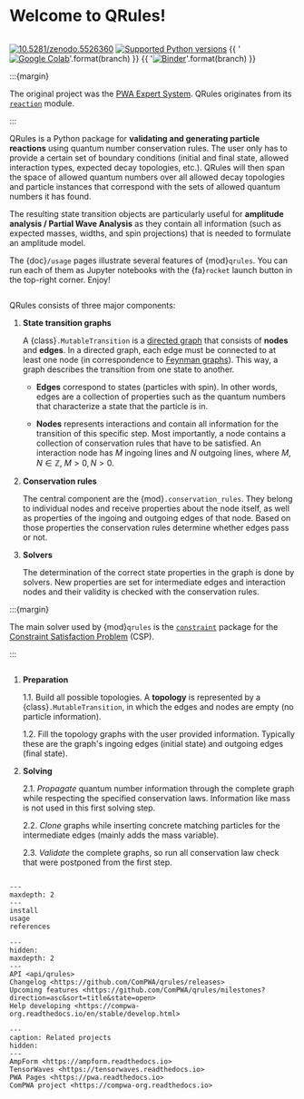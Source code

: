 # Welcome to QRules!

```{title} Welcome

```

<!-- prettier-ignore-start -->
<!-- markdownlint-disable -->
[![10.5281/zenodo.5526360](https://zenodo.org/badge/doi/10.5281/zenodo.5526360.svg)](https://doi.org/10.5281/zenodo.5526360)
[![Supported Python versions](https://img.shields.io/pypi/pyversions/qrules)](https://pypi.org/project/qrules)
{{ '[![Google Colab](https://colab.research.google.com/assets/colab-badge.svg)](https://colab.research.google.com/github/ComPWA/qrules/blob/{})'.format(branch) }}
{{ '[![Binder](https://static.mybinder.org/badge_logo.svg)](https://mybinder.org/v2/gh/ComPWA/qrules/{}?filepath=docs/usage)'.format(branch) }}
<!-- markdownlint-enable -->
<!-- prettier-ignore-end -->

:::{margin}

The original project was the [PWA Expert System](https://expertsystem.readthedocs.io).
QRules originates from its
[`reaction`](https://expertsystem.readthedocs.io/en/stable/api/expertsystem.reaction.html)
module.

:::

QRules is a Python package for **validating and generating particle reactions** using
quantum number conservation rules. The user only has to provide a certain set of
boundary conditions (initial and final state, allowed interaction types, expected decay
topologies, etc.). QRules will then span the space of allowed quantum numbers over all
allowed decay topologies and particle instances that correspond with the sets of allowed
quantum numbers it has found.

The resulting state transition objects are particularly useful for **amplitude analysis
/ Partial Wave Analysis** as they contain all information (such as expected masses,
widths, and spin projections) that is needed to formulate an amplitude model.

The {doc}`/usage` pages illustrate several features of {mod}`qrules`. You can run each
of them as Jupyter notebooks with the {fa}`rocket` launch button in the top-right
corner. Enjoy!

```{rubric} Internal design

```

QRules consists of three major components:

1. **State transition graphs**

   A {class}`.MutableTransition` is a
   [directed graph](https://en.wikipedia.org/wiki/Directed_graph) that consists of
   **nodes** and **edges**. In a directed graph, each edge must be connected to at least
   one node (in correspondence to
   [Feynman graphs](https://en.wikipedia.org/wiki/Feynman_diagram)). This way, a graph
   describes the transition from one state to another.

   - **Edges** correspond to states (particles with spin). In other words, edges are a
     collection of properties such as the quantum numbers that characterize a state that
     the particle is in.

   - **Nodes** represents interactions and contain all information for the transition of
     this specific step. Most importantly, a node contains a collection of conservation
     rules that have to be satisfied. An interaction node has $M$ ingoing lines and $N$
     outgoing lines, where $M,N \in \mathbb{Z}$, $M > 0, N > 0$.

2. **Conservation rules**

   The central component are the {mod}`.conservation_rules`. They belong to individual
   nodes and receive properties about the node itself, as well as properties of the
   ingoing and outgoing edges of that node. Based on those properties the conservation
   rules determine whether edges pass or not.

3. **Solvers**

   The determination of the correct state properties in the graph is done by solvers.
   New properties are set for intermediate edges and interaction nodes and their
   validity is checked with the conservation rules.

:::{margin}

The main solver used by {mod}`qrules` is the
[`constraint`](https://labix.org/doc/constraint) package for the
[Constraint Satisfaction Problem](https://en.wikipedia.org/wiki/Constraint_satisfaction_problem)
(CSP).

:::

```{rubric} QRules workflow

```

1. **Preparation**

   1.1. Build all possible topologies. A **topology** is represented by a
   {class}`.MutableTransition`, in which the edges and nodes are empty (no particle
   information).

   1.2. Fill the topology graphs with the user provided information. Typically these are
   the graph's ingoing edges (initial state) and outgoing edges (final state).

2. **Solving**

   2.1. _Propagate_ quantum number information through the complete graph while
   respecting the specified conservation laws. Information like mass is not used in this
   first solving step.

   2.2. _Clone_ graphs while inserting concrete matching particles for the intermediate
   edges (mainly adds the mass variable).

   2.3. _Validate_ the complete graphs, so run all conservation law check that were
   postponed from the first step.

```{rubric} Table of Contents

```

```{toctree}
---
maxdepth: 2
---
install
usage
references
```

```{toctree}
---
hidden:
maxdepth: 2
---
API <api/qrules>
Changelog <https://github.com/ComPWA/qrules/releases>
Upcoming features <https://github.com/ComPWA/qrules/milestones?direction=asc&sort=title&state=open>
Help developing <https://compwa-org.readthedocs.io/en/stable/develop.html>
```

```{toctree}
---
caption: Related projects
hidden:
---
AmpForm <https://ampform.readthedocs.io>
TensorWaves <https://tensorwaves.readthedocs.io>
PWA Pages <https://pwa.readthedocs.io>
ComPWA project <https://compwa-org.readthedocs.io>
```
